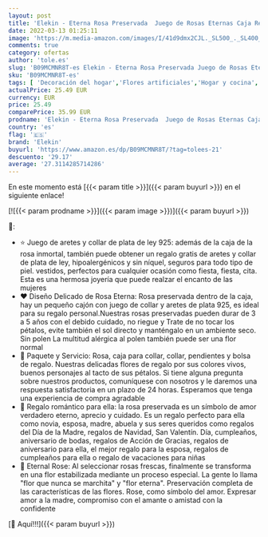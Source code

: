 ```yaml
---
layout: post
title: 'Elekin - Eterna Rosa Preservada  Juego de Rosas Eternas Caja Regalo Rosas Rojas Collar con Arete  Regalo de Cumpleaños Perfecto  Regalo Romántico para el Día de San Valentín Día de la Madre Aniversario Navidad'
date: 2022-03-13 01:25:11
image: 'https://m.media-amazon.com/images/I/41d9dmx2CJL._SL500_._SL400_.jpg'
comments: true
category: ofertas
author: 'tole.es'
slug: 'B09MCMNR8T-es Elekin - Eterna Rosa Preservada Juego de Rosas Eternas...'
sku: 'B09MCMNR8T-es'
tags: [ 'Decoración del hogar','Flores artificiales','Hogar y cocina','Plantas y flores artificiales','elekin','navidad', ]
actualPrice: 25.49 EUR
currency: EUR
price: 25.49
comparePrice: 35.99 EUR
prodname: 'Elekin - Eterna Rosa Preservada  Juego de Rosas Eternas Caja Regalo Rosas Rojas Collar con Arete  Regalo de Cumpleaños Perfecto  Regalo Romántico para el Día de San Valentín Día de la Madre Aniversario Navidad'
country: 'es'
flag: '🇪🇸'
brand: 'Elekin'
buyurl: 'https://www.amazon.es/dp/B09MCMNR8T/?tag=tolees-21'
descuento: '29.17'
average: '27.3114285714286'
---
```


En este momento está [{{< param title >}}]({{< param buyurl >}}) en el siguiente enlace!

[![{{< param prodname >}}]({{< param image >}})]({{< param buyurl >}})

🔎:

- ⭐ Juego de aretes y collar de plata de ley 925: además de la caja de la rosa inmortal, también puede obtener un regalo gratis de aretes y collar de plata de ley, hipoalergénicos y sin níquel, seguros para todo tipo de piel. vestidos, perfectos para cualquier ocasión como fiesta, fiesta, cita. Esta es una hermosa joyería que puede realzar el encanto de las mujeres
- ❤️ Diseño Delicado de Rosa Eterna: Rosa preservada dentro de la caja, hay un pequeño cajón con juego de collar y aretes de plata 925, es ideal para su regalo personal.Nuestras rosas preservadas pueden durar de 3 a 5 años con el debido cuidado, no riegue y Trate de no tocar los pétalos, evite también el sol directo y manténgalo en un ambiente seco. Sin polen La multitud alérgica al polen también puede ser una flor normal
- 💌 Paquete y Servicio: Rosa, caja para collar, collar, pendientes y bolsa de regalo. Nuestras delicadas flores de regalo por sus colores vivos, buenos personajes al tacto de sus pétalos. Si tiene alguna pregunta sobre nuestros productos, comuníquese con nosotros y le daremos una respuesta satisfactoria en un plazo de 24 horas. Esperamos que tenga una experiencia de compra agradable
- 🎁 Regalo romántico para ella: la rosa preservada es un símbolo de amor verdadero eterno, aprecio y cuidado. Es un regalo perfecto para ella como novia, esposa, madre, abuela y sus seres queridos como regalos del Día de la Madre, regalos de Navidad, San Valentín. Día, cumpleaños, aniversario de bodas, regalos de Acción de Gracias, regalos de aniversario para ella, el mejor regalo para la esposa, regalos de cumpleaños para ella o regalo de vacaciones para niñas
- 🌹 Eternal Rose: Al seleccionar rosas frescas, finalmente se transforma en una flor estabilizada mediante un proceso especial. La gente lo llama "flor que nunca se marchita" y "flor eterna". Preservación completa de las características de las flores. Rose, como símbolo del amor. Expresar amor a la madre, compromiso con el amante o amistad con la confidente

[🛒 Aquí!!!]({{< param buyurl >}})
